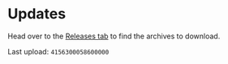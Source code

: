 # Updates

Head over to the [Releases tab](https://github.com/QuestEscape/updates/releases) to find the archives to download.

Last upload: `4156300058600000`
